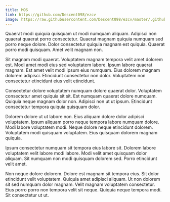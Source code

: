 ```yaml
---
title: MOS
link: https://github.com/Descent098/ezcv
image: https://raw.githubusercontent.com/Descent098/ezcv/master/.github/logo.png
---
```


Quaerat modi quiquia quisquam ut modi numquam aliquam. Adipisci non quaerat quaerat porro consectetur. Quaerat magnam quiquia numquam sed porro neque dolore. Dolor consectetur quiquia magnam est quiquia. Quaerat porro modi quisquam. Amet velit magnam non.

Sit magnam modi quaerat. Voluptatem magnam tempora velit amet dolorem est. Modi amet modi eius sed voluptatem labore. Ipsum labore quaerat magnam. Est amet velit modi ipsum eius numquam. Eius dolorem magnam dolorem adipisci. Etincidunt consectetur non dolor. Voluptatem non consectetur etincidunt eius velit etincidunt.

Consectetur dolore voluptatem numquam dolore quaerat dolor. Voluptatem consectetur amet quiquia sit sit. Est numquam quaerat dolore numquam. Quiquia neque magnam dolor non. Adipisci non ut ut ipsum. Etincidunt consectetur tempora quiquia quisquam dolor.

Dolorem dolore ut ut labore non. Eius aliquam dolore dolor adipisci voluptatem. Ipsum aliquam porro neque tempora labore numquam dolore. Modi labore voluptatem modi. Neque dolore neque etincidunt dolorem. Voluptatem modi quisquam voluptatem. Eius quisquam dolorem magnam quiquia.

Ipsum consectetur numquam sit tempora eius labore sit. Dolorem labore voluptatem velit labore modi labore. Modi velit amet quisquam dolor aliquam. Sit numquam non modi quisquam dolorem sed. Porro etincidunt velit amet.

Non neque dolore dolorem. Dolore est magnam sit tempora eius. Sit dolor etincidunt velit voluptatem. Quiquia amet adipisci aliquam. Ut non dolorem sit sed numquam dolor magnam. Velit magnam voluptatem consectetur. Eius porro porro non tempora velit sit neque. Quiquia neque tempora modi. Sit consectetur ut ut.
    
